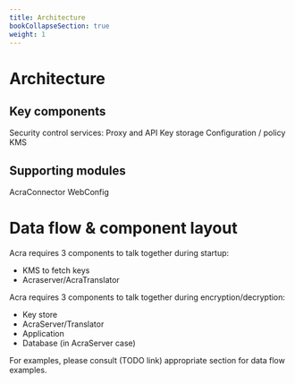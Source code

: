 ```yaml
---
title: Architecture
bookCollapseSection: true
weight: 1
---
```


# Architecture

## Key components

Security control services: Proxy and API 
Key storage
Configuration / policy
KMS

## Supporting modules

AcraConnector
WebConfig


# Data flow & component layout


Acra requires 3 components to talk together during startup: 

* KMS to fetch keys 
* Acraserver/AcraTranslator

Acra requires 3 components to talk together during encryption/decryption: 

* Key store
* AcraServer/Translator
* Application
* Database (in AcraServer case)

For examples, please consult (TODO link) appropriate section for data flow examples. 

